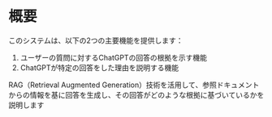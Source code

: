 # 概要
このシステムは、以下の2つの主要機能を提供します：

1. ユーザーの質問に対するChatGPTの回答の根拠を示す機能
2. ChatGPTが特定の回答をした理由を説明する機能

RAG（Retrieval Augmented Generation）技術を活用して、参照ドキュメントからの情報を基に回答を生成し、その回答がどのような根拠に基づいているかを説明します

